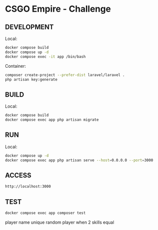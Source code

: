 # CSGO Empire - Challenge

## DEVELOPMENT
Local:
```bash
docker compose build
docker compose up -d
docker compose exec -it app /bin/bash
```
Container:
```bash
composer create-project --prefer-dist laravel/laravel .
php artisan key:generate
```

## BUILD
Local:
```bash
docker compose build
docker compose exec app php artisan migrate
```

## RUN
Local:
```bash
docker compose up -d
docker compose exec app php artisan serve --host=0.0.0.0 --port=3000
```

## ACCESS
```bash
http://localhost:3000
```

## TEST
```bash
docker compose exec app composer test
```



player name unique
random player when 2 skills equal
